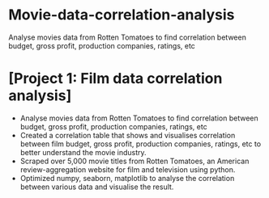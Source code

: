 # Movie-data-correlation-analysis
Analyse movies data from Rotten Tomatoes to find correlation between budget, gross profit, production companies, ratings, etc

# [Project 1: Film data correlation analysis]
* Analyse movies data from Rotten Tomatoes to find correlation between budget, gross profit, production companies, ratings, etc
* Created a correlation table that shows and visualises correlation between film budget, gross profit, production companies, ratings, etc to better understand the movie industry.
* Scraped over 5,000 movie titles from Rotten Tomatoes, an American review-aggregation website for film and television using python.
* Optimized numpy, seaborn, matplotlib to analyse the correlation between various data and visualise the result.




